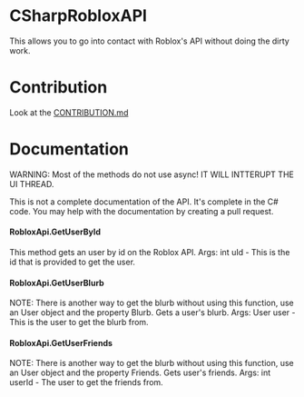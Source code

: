 CSharpRobloxAPI
===============

This allows you to go into contact with Roblox's API without doing the dirty work.

Contribution
===============
Look at the [CONTRIBUTION.md](https://github.com/gamenew09/RobloxAPI/blob/master/README.md)

Documentation
===============

WARNING: Most of the methods do not use async! IT WILL INTTERUPT THE UI THREAD.

This is not a complete documentation of the API. It's complete in the C# code. You may help with the documentation by creating a pull request.

#### RobloxApi.GetUserById
This method gets an user by id on the Roblox API.
Args: int uId - This is the id that is provided to get the user.
#### RobloxApi.GetUserBlurb
NOTE: There is another way to get the blurb without using this function, use an User object and the property Blurb.
Gets a user's blurb.
Args: User user - This is the user to get the blurb from.
#### RobloxApi.GetUserFriends
NOTE: There is another way to get the blurb without using this function, use an User object and the property Friends.
Gets user's friends.
Args: int userId - The user to get the friends from.
